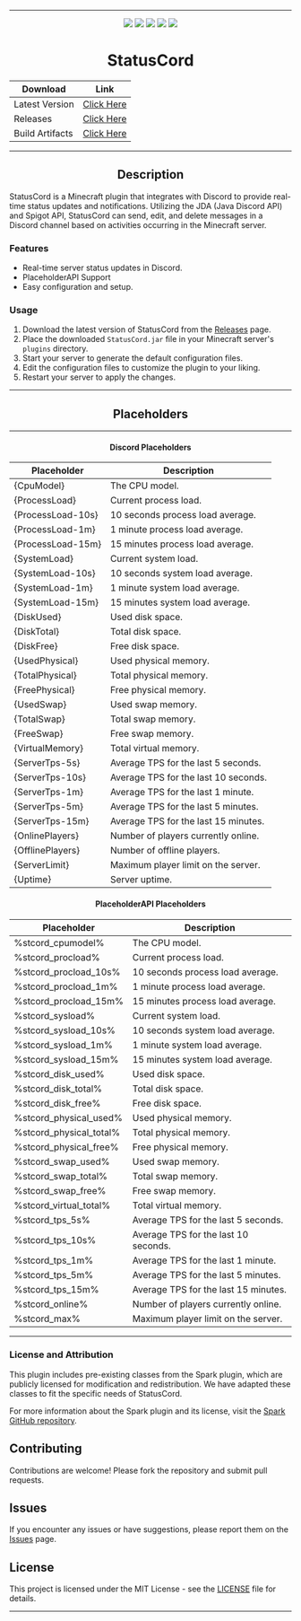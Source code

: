 
---

<p align="center">
<a href="https://github.com/Niix-Dan/StatusCord/releases/latest"><img src="https://img.shields.io/github/v/release/Niix-Dan/StatusCord.svg"></a>
<a href="https://github.com/Niix-Dan/StatusCord/releases/latest"><img src="https://img.shields.io/github/downloads/Niix-Dan/StatusCord/latest/total"></a>
<img src="https://img.shields.io/github/languages/code-size/Niix-Dan/StatusCord.svg"></a>
<a href="https://github.com/Niix-Dan/StatusCord/graphs/contributors"><img src="https://img.shields.io/github/contributors/Niix-Dan/StatusCord.svg"></a>
<a href="https://github.com/Niix-Dan/StatusCord/stargazers"><img src="https://img.shields.io/github/stars/Niix-Dan/StatusCord.svg?label=Stars&logo=github"></a>
</p>

<div align="center">

# StatusCord
| Download | Link |
| ------------- | ------------- |
| Latest Version | [Click Here](https://github.com/Niix-Dan/StatusCord/releases/latest/download/StatusCord.jar) |
| Releases | [Click Here](https://github.com/Niix-Dan/StatusCord/releases) |
| Build Artifacts | [Click Here](https://github.com/Niix-Dan/StatusCord/actions/workflows/maven-build.yml) |

</div>

---

<div align="center">

## Description
</div>
StatusCord is a Minecraft plugin that integrates with Discord to provide real-time status updates and notifications. Utilizing the JDA (Java Discord API) and Spigot API, StatusCord can send, edit, and delete messages in a Discord channel based on activities occurring in the Minecraft server.

### Features
- Real-time server status updates in Discord.
- PlaceholderAPI Support
- Easy configuration and setup.

### Usage
1. Download the latest version of StatusCord from the [Releases](https://github.com/Niix-Dan/StatusCord/releases) page.
2. Place the downloaded `StatusCord.jar` file in your Minecraft server's `plugins` directory.
3. Start your server to generate the default configuration files.
4. Edit the configuration files to customize the plugin to your liking.
5. Restart your server to apply the changes.

---

<div align="center">

## Placeholders

---

#### Discord Placeholders

| Placeholder | Description |
|-------------|-------------|
| {CpuModel} | The CPU model. |
| {ProcessLoad} | Current process load. |
| {ProcessLoad-10s} | 10 seconds process load average. |
| {ProcessLoad-1m} | 1 minute process load average. |
| {ProcessLoad-15m} | 15 minutes process load average. |
| {SystemLoad} | Current system load. |
| {SystemLoad-10s} | 10 seconds system load average. |
| {SystemLoad-1m} | 1 minute system load average. |
| {SystemLoad-15m} | 15 minutes system load average. |
| {DiskUsed} | Used disk space. |
| {DiskTotal} | Total disk space. |
| {DiskFree} | Free disk space. |
| {UsedPhysical} | Used physical memory. |
| {TotalPhysical} | Total physical memory. |
| {FreePhysical} | Free physical memory. |
| {UsedSwap} | Used swap memory. |
| {TotalSwap} | Total swap memory. |
| {FreeSwap} | Free swap memory. |
| {VirtualMemory} | Total virtual memory. |
| {ServerTps-5s} | Average TPS for the last 5 seconds. |
| {ServerTps-10s} | Average TPS for the last 10 seconds. |
| {ServerTps-1m} | Average TPS for the last 1 minute. |
| {ServerTps-5m} | Average TPS for the last 5 minutes. |
| {ServerTps-15m} | Average TPS for the last 15 minutes. |
| {OnlinePlayers} | Number of players currently online. |
| {OfflinePlayers} | Number of offline players. |
| {ServerLimit} | Maximum player limit on the server. |
| {Uptime} | Server uptime. |

#### PlaceholderAPI Placeholders

| Placeholder | Description |
|-------------|-------------|
| %stcord_cpumodel% | The CPU model. |
| %stcord_procload% | Current process load. |
| %stcord_procload_10s% | 10 seconds process load average. |
| %stcord_procload_1m% | 1 minute process load average. |
| %stcord_procload_15m% | 15 minutes process load average. |
| %stcord_sysload% | Current system load. |
| %stcord_sysload_10s% | 10 seconds system load average. |
| %stcord_sysload_1m% | 1 minute system load average. |
| %stcord_sysload_15m% | 15 minutes system load average. |
| %stcord_disk_used% | Used disk space. |
| %stcord_disk_total% | Total disk space. |
| %stcord_disk_free% | Free disk space. |
| %stcord_physical_used% | Used physical memory. |
| %stcord_physical_total% | Total physical memory. |
| %stcord_physical_free% | Free physical memory. |
| %stcord_swap_used% | Used swap memory. |
| %stcord_swap_total% | Total swap memory. |
| %stcord_swap_free% | Free swap memory. |
| %stcord_virtual_total% | Total virtual memory. |
| %stcord_tps_5s% | Average TPS for the last 5 seconds. |
| %stcord_tps_10s% | Average TPS for the last 10 seconds. |
| %stcord_tps_1m% | Average TPS for the last 1 minute. |
| %stcord_tps_5m% | Average TPS for the last 5 minutes. |
| %stcord_tps_15m% | Average TPS for the last 15 minutes. |
| %stcord_online% | Number of players currently online. |
| %stcord_max% | Maximum player limit on the server. |
</div>

---

### License and Attribution
This plugin includes pre-existing classes from the Spark plugin, which are publicly licensed for modification and redistribution. We have adapted these classes to fit the specific needs of StatusCord.

For more information about the Spark plugin and its license, visit the [Spark GitHub repository](https://github.com/lucko/spark).

## Contributing
Contributions are welcome! Please fork the repository and submit pull requests.

## Issues
If you encounter any issues or have suggestions, please report them on the [Issues](https://github.com/Niix-Dan/StatusCord/issues) page.

## License
This project is licensed under the MIT License - see the [LICENSE](LICENSE) file for details.

---

